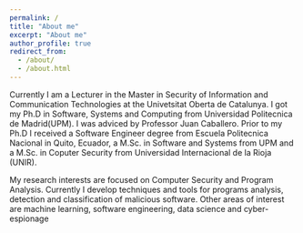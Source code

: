 ```yaml
---
permalink: /
title: "About me"
excerpt: "About me"
author_profile: true
redirect_from: 
  - /about/
  - /about.html
---
```


Currently I am a Lecturer in the Master 
in Security of Information and Communication Technologies
at the Univetsitat Oberta de Catalunya.
I got my Ph.D in Software, Systems and Computing
from Universidad Politecnica de Madrid(UPM).
I was adviced by Professor Juan Caballero.
Prior to my Ph.D I received a Software Engineer 
degree from Escuela Politecnica Nacional in Quito, Ecuador,
a M.Sc. in Software and Systems from UPM and a 
M.Sc. in Coputer Security from Universidad Internacional de la Rioja (UNIR). 

My research interests are focused on Computer Security and Program Analysis.
Currently I develop techniques and tools for programs analysis, detection and classification of
malicious software. Other areas of interest are machine learning, software engineering,
data science and cyber-espionage
